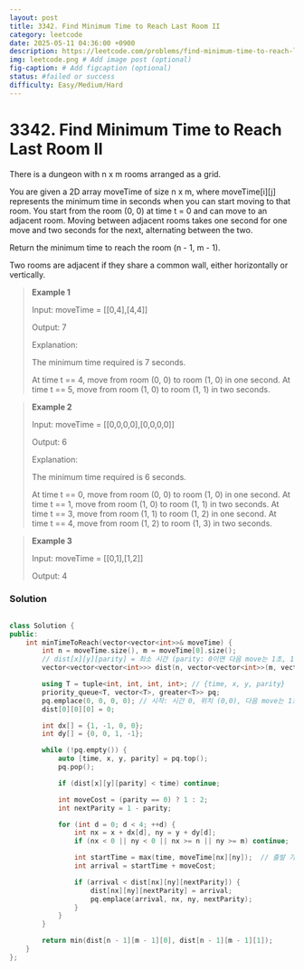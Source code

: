 ```yaml
---
layout: post
title: 3342. Find Minimum Time to Reach Last Room II
category: leetcode
date: 2025-05-11 04:36:00 +0900
description: https://leetcode.com/problems/find-minimum-time-to-reach-last-room-ii/description/?envType=daily-question&envId=2025-05-08
img: leetcode.png # Add image post (optional)
fig-caption: # Add figcaption (optional)
status: #failed or success
difficulty: Easy/Medium/Hard
---
```


# 3342. Find Minimum Time to Reach Last Room II

There is a dungeon with n x m rooms arranged as a grid.

You are given a 2D array moveTime of size n x m, where moveTime[i][j] represents the minimum time in seconds when you can start moving to that room. You start from the room (0, 0) at time t = 0 and can move to an adjacent room. Moving between adjacent rooms takes one second for one move and two seconds for the next, alternating between the two.

Return the minimum time to reach the room (n - 1, m - 1).

Two rooms are adjacent if they share a common wall, either horizontally or vertically.

 

> **Example 1**
> 
> Input: moveTime = [[0,4],[4,4]]
> 
> Output: 7
> 
> Explanation:
> 
> The minimum time required is 7 seconds.
> 
> At time t == 4, move from room (0, 0) to room (1, 0) in one second.
> At time t == 5, move from room (1, 0) to room (1, 1) in two seconds.



> **Example 2**
> 
> Input: moveTime = [[0,0,0,0],[0,0,0,0]]
> 
> Output: 6
> 
> Explanation:
> 
> The minimum time required is 6 seconds.
> 
> At time t == 0, move from room (0, 0) to room (1, 0) in one second.
> At time t == 1, move from room (1, 0) to room (1, 1) in two seconds.
> At time t == 3, move from room (1, 1) to room (1, 2) in one second.
> At time t == 4, move from room (1, 2) to room (1, 3) in two seconds.



> **Example 3**
> 
> Input: moveTime = [[0,1],[1,2]]
> 
> Output: 4


### Solution
```cpp

class Solution {
public:
    int minTimeToReach(vector<vector<int>>& moveTime) {
        int n = moveTime.size(), m = moveTime[0].size();
        // dist[x][y][parity] = 최소 시간 (parity: 0이면 다음 move는 1초, 1이면 2초)
        vector<vector<vector<int>>> dist(n, vector<vector<int>>(m, vector<int>(2, INT_MAX)));

        using T = tuple<int, int, int, int>; // {time, x, y, parity}
        priority_queue<T, vector<T>, greater<T>> pq;
        pq.emplace(0, 0, 0, 0); // 시작: 시간 0, 위치 (0,0), 다음 move는 1초
        dist[0][0][0] = 0;

        int dx[] = {1, -1, 0, 0};
        int dy[] = {0, 0, 1, -1};

        while (!pq.empty()) {
            auto [time, x, y, parity] = pq.top();
            pq.pop();

            if (dist[x][y][parity] < time) continue;

            int moveCost = (parity == 0) ? 1 : 2;
            int nextParity = 1 - parity;

            for (int d = 0; d < 4; ++d) {
                int nx = x + dx[d], ny = y + dy[d];
                if (nx < 0 || ny < 0 || nx >= n || ny >= m) continue;

                int startTime = max(time, moveTime[nx][ny]);  // 출발 가능한 earliest time
                int arrival = startTime + moveCost;

                if (arrival < dist[nx][ny][nextParity]) {
                    dist[nx][ny][nextParity] = arrival;
                    pq.emplace(arrival, nx, ny, nextParity);
                }
            }
        }

        return min(dist[n - 1][m - 1][0], dist[n - 1][m - 1][1]);
    }
};

```